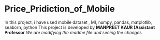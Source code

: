 # Price_Pridiction_of_Mobile
In this project, i have used mobile dataset , Ml, numpy, pandas, matplotlib, seaborn, python
This project is developed by <b>MANPREET KAUR (Assistant Professor</b>
<i>We are modifying the readme file and seeing the changes</i>
